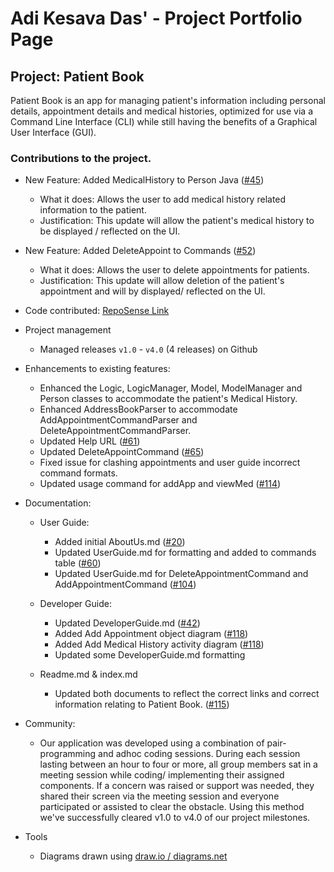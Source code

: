 # Adi Kesava Das' - Project Portfolio Page

## Project: Patient Book
Patient Book is an app for managing patient's information including personal details, appointment details and  medical histories, optimized for use via a Command Line Interface (CLI) while still having the benefits of a Graphical User Interface (GUI).

### Contributions to the project.


* New Feature: Added MedicalHistory to Person Java ([#45](https://github.com/AY2021S2-TIC4002-F18-4/tp2/pull/45))
  * What it does: Allows the user to add medical history related information to the patient.
  * Justification: This update will allow the patient's medical history to be displayed / reflected on the UI.


* New Feature: Added DeleteAppoint to Commands ([#52](https://github.com/AY2021S2-TIC4002-F18-4/tp2/pull/52))
  * What it does: Allows the user to delete appointments for patients.
  * Justification: This update will allow deletion of the patient's appointment and will by displayed/ reflected on the UI.
  

* Code contributed: [RepoSense Link](https://nus-tic4002-ay2021s2.github.io/tp-dashboard/?search=&sort=groupTitle&sortWithin=title&timeframe=commit&mergegroup=&groupSelect=groupByRepos&breakdown=true&checkedFileTypes=docs~functional-code~test-code~other&since=&tabOpen=true&tabType=authorship&tabAuthor=adi-kd0021&tabRepo=AY2021S2-TIC4002-F18-4%2Ftp2%5Bmaster%5D&authorshipIsMergeGroup=false&authorshipFileTypes=docs~functional-code~test-code)
 

* Project management
  * Managed releases ```v1.0``` - ```v4.0``` (4 releases) on Github
 

* Enhancements to existing features:
  * Enhanced the Logic, LogicManager, Model, ModelManager and Person classes to accommodate the patient's Medical History.
  * Enhanced AddressBookParser to accommodate AddAppointmentCommandParser and DeleteAppointmentCommandParser.
  * Updated Help URL ([#61](https://github.com/AY2021S2-TIC4002-F18-4/tp2/pull/61))
  * Updated DeleteAppointCommand ([#65](https://github.com/AY2021S2-TIC4002-F18-4/tp2/pull/65))
  * Fixed issue for clashing appointments and user guide incorrect command formats.
  * Updated usage command for addApp and viewMed ([#114](https://github.com/AY2021S2-TIC4002-F18-4/tp2/pull/114))
  

* Documentation:
  * User Guide:
    * Added initial AboutUs.md ([#20](https://github.com/AY2021S2-TIC4002-F18-4/tp2/pull/20))
    * Updated UserGuide.md for formatting and added to commands table ([#60](https://github.com/AY2021S2-TIC4002-F18-4/tp2/pull/60))
    * Updated UserGuide.md for DeleteAppointmentCommand and AddAppointmentCommand ([#104](https://github.com/AY2021S2-TIC4002-F18-4/tp2/pull/104))
  

  * Developer Guide:
    * Updated DeveloperGuide.md ([#42](https://github.com/AY2021S2-TIC4002-F18-4/tp2/pull/42))
    * Added Add Appointment object diagram ([#118](https://github.com/AY2021S2-TIC4002-F18-4/tp2/pull/118))
    * Added Add Medical History activity diagram ([#118](https://github.com/AY2021S2-TIC4002-F18-4/tp2/pull/118))  
    * Updated some DeveloperGuide.md formatting


  * Readme.md & index.md
    * Updated both documents to reflect the correct links and correct information relating to Patient Book.
      ([#115](https://github.com/AY2021S2-TIC4002-F18-4/tp2/pull/115))
    

* Community:
  * Our application was developed using a combination of pair-programming and adhoc coding sessions. During each session lasting between an hour to four or more, all group members sat in a meeting session while coding/ implementing their assigned components. If a concern was raised or support was needed, they shared their screen via the meeting session and everyone participated or assisted to clear the obstacle. Using this method we've successfully cleared v1.0 to v4.0 of our project milestones. 


* Tools
  * Diagrams drawn using [draw.io / diagrams.net](https://app.diagrams.net/ "Diagram with anyone, anywhere")
  
